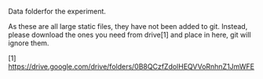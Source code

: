 Data folderfor the experiment.

As these are all large static files, they have not been added to git.
Instead, please download the ones you need from drive[1] and place in here, git will ignore them.

[1] https://drive.google.com/drive/folders/0B8QCzfZdolHEQVVoRnhnZ1JmWFE
